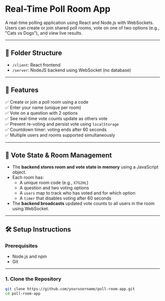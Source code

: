 # Real-Time Poll Room App

A real-time polling application using React and Node.js with WebSockets. Users can create or join shared poll rooms, vote on one of two options (e.g., "Cats vs Dogs"), and view live results.

---

## 📁 Folder Structure

- `/client`: React frontend
- `/server`: NodeJS backend using WebSocket (no database)

---

## 🚀 Features

✅ Create or join a poll room using a code  
✅ Enter your name (unique per room)  
✅ Vote on a question with 2 options  
✅ See real-time vote counts update as others vote  
✅ Prevent re-voting and persist vote using `localStorage`  
✅ Countdown timer: voting ends after 60 seconds  
✅ Multiple users and rooms supported simultaneously

---

## 🧠 Vote State & Room Management

- The **backend stores room and vote state in memory** using a JavaScript object.
- Each room has:
  - A unique room code (e.g., `X7G2HL`)
  - A question and two voting options
  - A `users` map to track who has voted and for which option
  - A `timer` that disables voting after 60 seconds
- The **backend broadcasts** updated vote counts to all users in the room using WebSocket.

---

## 🛠️ Setup Instructions

### Prerequisites

- Node.js and npm
- Git

---

### 1. Clone the Repository

```bash
git clone https://github.com/yourusername/poll-room-app.git
cd poll-room-app
```
